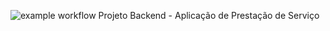 ![example workflow](https://travis-ci.com/douglasrosa16/prest_serv_backend.svg?branch=main)
Projeto Backend - Aplicação de Prestação de Serviço
